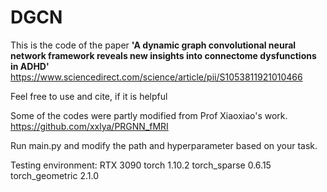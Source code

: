 # DGCN

This is the code of the paper __'A dynamic graph convolutional neural network framework reveals new insights into connectome dysfunctions in ADHD'__
https://www.sciencedirect.com/science/article/pii/S1053811921010466

Feel free to use and cite, if it is helpful

Some of the codes were partly modified from Prof Xiaoxiao's work. https://github.com/xxlya/PRGNN_fMRI

Run main.py and modify the path and hyperparameter based on your task.

Testing environment:
RTX 3090
torch 1.10.2
torch_sparse 0.6.15
torch_geometric 2.1.0
